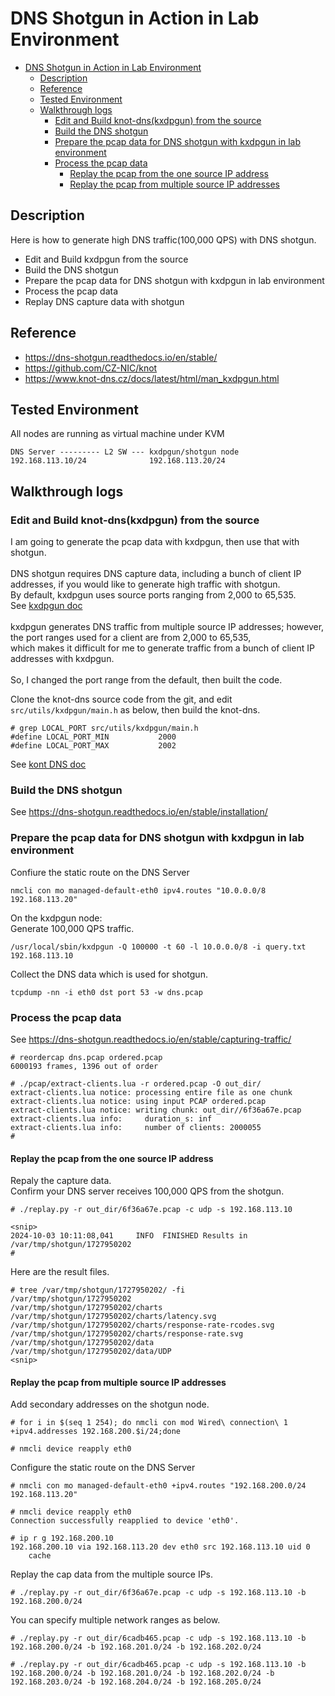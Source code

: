 # DNS Shotgun in Action in Lab Environment

- [DNS Shotgun in Action in Lab Environment](#dns-shotgun-in-action-in-lab-environment)
  - [Description](#description)
  - [Reference](#reference)
  - [Tested Environment](#tested-environment)
  - [Walkthrough logs](#walkthrough-logs)
    - [Edit and Build knot-dns(kxdpgun) from the source](#edit-and-build-knot-dnskxdpgun-from-the-source)
    - [Build the DNS shotgun](#build-the-dns-shotgun)
    - [Prepare the pcap data for DNS shotgun with kxdpgun in lab environment](#prepare-the-pcap-data-for-dns-shotgun-with-kxdpgun-in-lab-environment)
    - [Process the pcap data](#process-the-pcap-data)
      - [Replay the pcap from the one source IP address](#replay-the-pcap-from-the-one-source-ip-address)
      - [Replay the pcap from multiple source IP addresses](#replay-the-pcap-from-multiple-source-ip-addresses)

## Description

Here is how to generate high DNS traffic(100,000 QPS) with DNS shotgun.

- Edit and Build kxdpgun from the source
- Build the DNS shotgun
- Prepare the pcap data for DNS shotgun with kxdpgun in lab environment
- Process the pcap data
- Replay DNS capture data with shotgun

## Reference

- https://dns-shotgun.readthedocs.io/en/stable/
- https://github.com/CZ-NIC/knot
- https://www.knot-dns.cz/docs/latest/html/man_kxdpgun.html

## Tested Environment

All nodes are running as virtual machine under KVM
```
DNS Server --------- L2 SW --- kxdpgun/shotgun node
192.168.113.10/24              192.168.113.20/24
```

## Walkthrough logs

### Edit and Build knot-dns(kxdpgun) from the source

I am going to generate the pcap data with kxdpgun, then use that with shotgun.<br>  
DNS shotgun requires DNS capture data, including a bunch of client IP addresses, if you would like to generate high traffic with shotgun.<br>
By default, kxdpgun uses source ports ranging from 2,000 to 65,535.<br>
See [kxdpgun doc](https://www.knot-dns.cz/docs/latest/html/man_kxdpgun.html#notes)<br>  
kxdpgun generates DNS traffic from multiple source IP addresses; however, the port ranges used for a client are from 2,000 to 65,535,<br> which makes it difficult for me to generate traffic from a bunch of client IP addresses with kxdpgun.<br>  
So, I changed the port range from the default, then built the code.<br>

Clone the knot-dns source code from the git, and edit `src/utils/kxdpgun/main.h` as below, then build the knot-dns.  
```
# grep LOCAL_PORT src/utils/kxdpgun/main.h
#define LOCAL_PORT_MIN           2000
#define LOCAL_PORT_MAX           2002
```

See [kont DNS doc](https://github.com/CZ-NIC/knot?tab=readme-ov-file#installation)

### Build the DNS shotgun

See https://dns-shotgun.readthedocs.io/en/stable/installation/

### Prepare the pcap data for DNS shotgun with kxdpgun in lab environment

Confiure the static route on the DNS Server
```
nmcli con mo managed-default-eth0 ipv4.routes "10.0.0.0/8 192.168.113.20"
```

On the kxdpgun node:<br>
Generate 100,000 QPS traffic.
```
/usr/local/sbin/kxdpgun -Q 100000 -t 60 -l 10.0.0.0/8 -i query.txt 192.168.113.10
```

Collect the DNS data which is used for shotgun.
```
tcpdump -nn -i eth0 dst port 53 -w dns.pcap
```

### Process the pcap data

See https://dns-shotgun.readthedocs.io/en/stable/capturing-traffic/

```
# reordercap dns.pcap ordered.pcap
6000193 frames, 1396 out of order
```

```
# ./pcap/extract-clients.lua -r ordered.pcap -O out_dir/
extract-clients.lua notice: processing entire file as one chunk
extract-clients.lua notice: using input PCAP ordered.pcap
extract-clients.lua notice: writing chunk: out_dir//6f36a67e.pcap
extract-clients.lua info:     duration_s: inf
extract-clients.lua info:     number of clients: 2000055
#
```

#### Replay the pcap from the one source IP address

Repaly the capture data.<br>
Confirm your DNS server receives 100,000 QPS from the shotgun.
```
# ./replay.py -r out_dir/6f36a67e.pcap -c udp -s 192.168.113.10

<snip>
2024-10-03 10:11:08,041     INFO  FINISHED Results in /var/tmp/shotgun/1727950202
#
```

Here are the result files.
```
# tree /var/tmp/shotgun/1727950202/ -fi
/var/tmp/shotgun/1727950202
/var/tmp/shotgun/1727950202/charts
/var/tmp/shotgun/1727950202/charts/latency.svg
/var/tmp/shotgun/1727950202/charts/response-rate-rcodes.svg
/var/tmp/shotgun/1727950202/charts/response-rate.svg
/var/tmp/shotgun/1727950202/data
/var/tmp/shotgun/1727950202/data/UDP
<snip>
```

#### Replay the pcap from multiple source IP addresses

Add secondary addresses on the shotgun node.
```
# for i in $(seq 1 254); do nmcli con mod Wired\ connection\ 1 +ipv4.addresses 192.168.200.$i/24;done

# nmcli device reapply eth0
```

Configure the static route on the DNS Server
```
# nmcli con mo managed-default-eth0 +ipv4.routes "192.168.200.0/24 192.168.113.20"

# nmcli device reapply eth0
Connection successfully reapplied to device 'eth0'.

# ip r g 192.168.200.10
192.168.200.10 via 192.168.113.20 dev eth0 src 192.168.113.10 uid 0
    cache
```

Replay the cap data from the multiple source IPs.
```
# ./replay.py -r out_dir/6f36a67e.pcap -c udp -s 192.168.113.10 -b 192.168.200.0/24
```

You can specify multiple network ranges as below.
```
# ./replay.py -r out_dir/6cadb465.pcap -c udp -s 192.168.113.10 -b 192.168.200.0/24 -b 192.168.201.0/24 -b 192.168.202.0/24
```

```
# ./replay.py -r out_dir/6cadb465.pcap -c udp -s 192.168.113.10 -b 192.168.200.0/24 -b 192.168.201.0/24 -b 192.168.202.0/24 -b 192.168.203.0/24 -b 192.168.204.0/24 -b 192.168.205.0/24
```